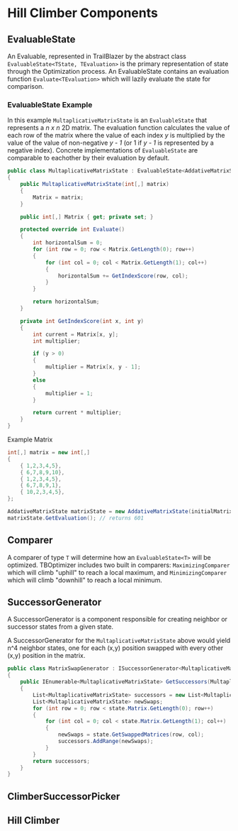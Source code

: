 # Hill Climber Components

## EvaluableState

An Evaluable, represented in TrailBlazer by the abstract class ```EvaluableState<TState, TEvaluation>``` is the primary representation of state through the Optimization process. An EvaluableState contains an evaluation function ```Evaluate<TEvaluation>``` which will lazily evaluate the state for comparison.

### EvaluableState Example

In this example ```MultaplicativeMatrixState``` is an ```EvaluableState``` that represents a *n x n* 2D matrix. The evaluation function calculates the value of each row of the matrix where the value of each index *y* is multiplied by the value of the value of non-negative *y - 1* (or 1 if *y - 1* is represented by a negative index). Concrete implementations of  ```EvaluableState``` are comparable to eachother by their evaluation by default.

```cs
public class MultaplicativeMatrixState : EvaluableState<AddativeMatrixState, int>
{
    public MultaplicativeMatrixState(int[,] matrix) 
    {
        Matrix = matrix;
    }

    public int[,] Matrix { get; private set; }

    protected override int Evaluate()
    {
        int horizontalSum = 0;
        for (int row = 0; row < Matrix.GetLength(0); row++)
        {
            for (int col = 0; col < Matrix.GetLength(1); col++)
            {
                horizontalSum += GetIndexScore(row, col);
            }
        }

        return horizontalSum;
    }

    private int GetIndexScore(int x, int y)
    {
        int current = Matrix[x, y];
        int multiplier;

        if (y > 0)
        {
            multiplier = Matrix[x, y - 1];
        }
        else
        {
            multiplier = 1;
        }

        return current * multiplier;
    }
}
```

Example Matrix
```cs
int[,] matrix = new int[,]
{
    { 1,2,3,4,5},
    { 6,7,8,9,10},
    { 1,2,3,4,5},
    { 6,7,8,9,1},
    { 10,2,3,4,5},
};

AddativeMatrixState matrixState = new AddativeMatrixState(initialMatrix);
matrixState.GetEvaluation(); // returns 601

```

## Comparer

A comparer of type ```T``` will determine how an ```EvaluableState<T>``` will be optimized. TBOptimizer includes two built in comparers: ```MaximizingComparer``` which will climb "uphill" to reach a local maximum, and ```MinimizingComparer``` which will climb "downhill" to reach a local minimum.

## SuccessorGenerator

A SuccessorGenerator is a component responsible for creating neighbor or successor states from a given state.

A SuccessorGenerator for the ```MultaplicativeMatrixState``` above would yield n^4 neighbor states, one for each (x,y) position swapped with every other (x,y) position in the matrix. 

```cs
public class MatrixSwapGenerator : ISuccessorGenerator<MultaplicativeMatrixState, int> // generates MuntaplicativeMatrixState that will evaluate to int
{
    public IEnumerable<MultaplicativeMatrixState> GetSuccessors(MultaplicativeMatrixState state)
    {
        List<MultaplicativeMatrixState> successors = new List<MultaplicativeMatrixState>();
        List<MultaplicativeMatrixState> newSwaps;
        for (int row = 0; row < state.Matrix.GetLength(0); row++)
        {
            for (int col = 0; col < state.Matrix.GetLength(1); col++)
            {
                newSwaps = state.GetSwappedMatrices(row, col);
                successors.AddRange(newSwaps);
            }
        }
        return successors;
    }
}
```

## ClimberSuccessorPicker

## Hill Climber